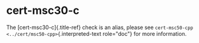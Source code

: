 # cert-msc30-c

The [cert-msc30-c]{.title-ref} check is an alias, please see
`cert-msc50-cpp <../cert/msc50-cpp>`{.interpreted-text role="doc"} for
more information.
